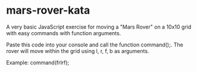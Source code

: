 # mars-rover-kata

A very basic JavaScript exercise for moving a "Mars Rover" on a 10x10 grid with easy commands with function arguments.

Paste this code into your console and call the function command();. The rover will move within the grid using l, r, f, b as arguments.


Example:
command(frlrf);
